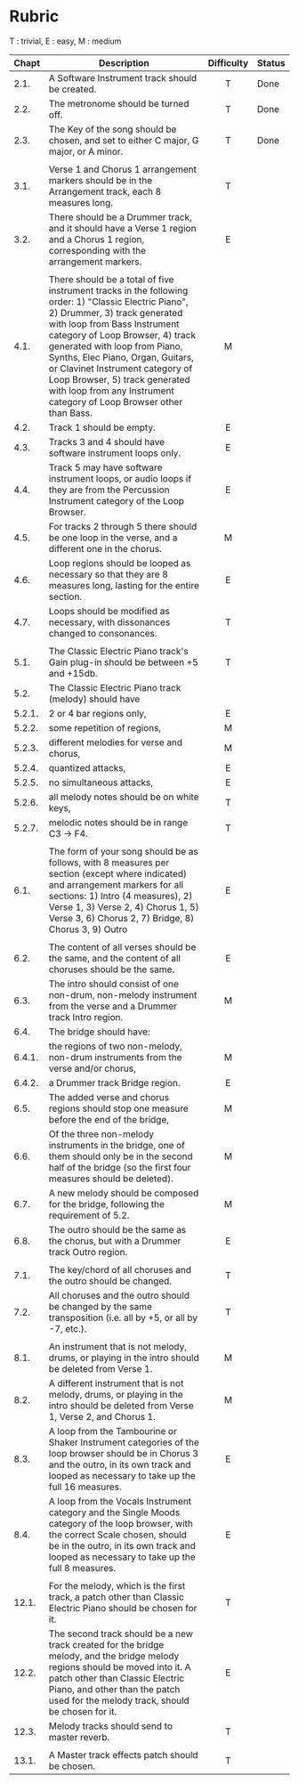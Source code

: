# Rubric

T : trivial, E : easy, M : medium

| Chapt | Description | Difficulty | Status |
| :---  | --- | :---: | --- |
| 2.1. | A Software Instrument track should be created. | T | Done
| 2.2. | The metronome should be turned off. | T | Done
| 2.3. | The Key of the song should be chosen, and set to either C major, G major, or A minor. | T | Done
| | | | |
| 3.1. | Verse 1 and Chorus 1 arrangement markers should be in the Arrangement track, each 8 measures long. | T
| 3.2. | There should be a Drummer track, and it should have a Verse 1 region and a Chorus 1 region, corresponding with the arrangement markers. | E
| | | | |
| 4.1. | There should be a total of five instrument tracks in the following order: 1) "Classic Electric Piano", 2) Drummer, 3) track generated with loop from Bass Instrument category of Loop Browser, 4) track generated with loop from Piano, Synths,  Elec Piano, Organ, Guitars, or Clavinet Instrument category of Loop Browser, 5) track generated with loop from any Instrument category of Loop Browser other than Bass. | M
| 4.2. | Track 1 should be empty. | E
| 4.3. | Tracks 3 and 4 should have software instrument loops only. | E
| 4.4. | Track 5 may have software instrument loops, or audio loops if they are from the Percussion Instrument category of the Loop Browser. | E
| 4.5. | For tracks 2 through 5 there should be one loop in the verse, and a different one in the chorus. | M
| 4.6. | Loop regions should be looped as necessary so that they are 8 measures long, lasting for the entire section. | E
| 4.7. | Loops should be modified as necessary, with dissonances changed to consonances. | T
| | | | |
| 5.1. | The Classic Electric Piano track's Gain plug-in should be between +5 and +15db. | T
| 5.2. | The Classic Electric Piano track (melody) should have
| 5.2.1. | 2 or 4 bar regions only, | E
| 5.2.2. | some repetition of regions, | M
| 5.2.3. | different melodies for verse and chorus, | M
| 5.2.4. | quantized attacks, | E
| 5.2.5. | no simultaneous attacks, | E
| 5.2.6. | all melody notes should be on white keys, | T
| 5.2.7. | melodic notes should be in range C3 -> F4. | T
| | | | |
| 6.1. | The form of your song should be as follows, with 8 measures per section (except where indicated) and arrangement markers for all sections: 1) Intro (4 measures), 2) Verse 1, 3) Verse 2, 4) Chorus 1, 5) Verse 3, 6) Chorus 2, 7) Bridge, 8) Chorus 3, 9) Outro | E
| | | | |
| 6.2. | The content of all verses should be the same, and the content of all choruses should be the same. | E
| 6.3. | The intro should consist of one non-drum, non-melody instrument from the verse and a Drummer track Intro region. | M
| 6.4. | The bridge should have:
| 6.4.1. | the regions of two non-melody, non-drum instruments from the verse and/or chorus, | M
| 6.4.2. | a Drummer track Bridge region. | E
| 6.5. | The added verse and chorus regions should stop one measure before the end of the bridge, | M
| 6.6. | Of the three non-melody instruments in the bridge, one of them should only be in the second half of the bridge (so the first four measures should be deleted). | M
| 6.7. | A new melody should be composed for the bridge, following the requirement of 5.2. | M
| 6.8. | The outro should be the same as the chorus, but with a Drummer track Outro region. | E
| | | | |
| 7.1. | The key/chord of all choruses and the outro should be changed. | T
| 7.2. | All choruses and the outro should be changed by the same transposition (i.e. all by +5, or all by -7, etc.). | T
| | | | |
| 8.1. | An instrument that is not melody, drums, or playing in the intro should be deleted from Verse 1. | M
| 8.2. | A different instrument that is not melody, drums, or playing in the intro should be deleted from Verse 1, Verse 2, and Chorus 1. | M
| 8.3. | A loop from the Tambourine or Shaker Instrument categories of the loop browser should be in Chorus 3 and the outro, in its own track and looped as necessary to take up the full 16 measures. | E
| 8.4. | A loop from the Vocals Instrument category and the Single Moods category of the loop browser, with the correct Scale chosen, should be in the outro, in its own track and looped as necessary to take up the full 8 measures. | E
| | | | |
| 12.1. | For the melody, which is the first track, a patch other than Classic Electric Piano should be chosen for it. | T 
| 12.2. | The second track should be a new track created for the bridge melody, and the bridge melody regions should be moved into it. A patch other than Classic Electric Piano, and other than the patch used for the melody track, should be chosen for it. | E
| 12.3. | Melody tracks should send to master reverb. | T
| | | | |
| 13.1. | A Master track effects patch should be chosen. | T
